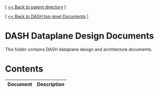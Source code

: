 [ [ << Back to parent directory](../README.md) ]

[ [ << Back to DASH top-level Documents](../../README.md#contents) ]

# DASH Dataplane Design Documents

This folder contains DASH dataplane design and architecture documents.

# Contents

| Document                                               | Description                                |
| ------------------------------------------------------ | ------------------------------------------ |
